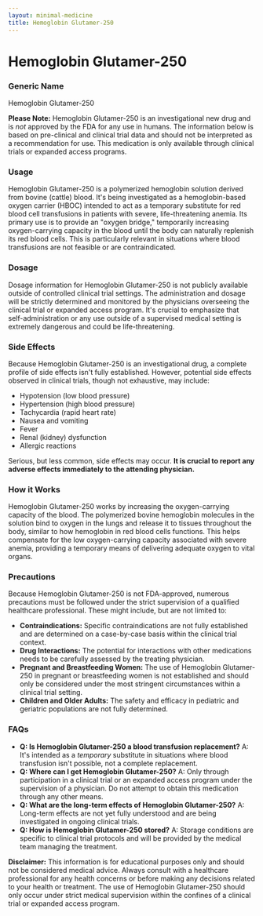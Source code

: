 ```yaml
---
layout: minimal-medicine
title: Hemoglobin Glutamer-250
---
```


# Hemoglobin Glutamer-250
### Generic Name
Hemoglobin Glutamer-250

**Please Note:** Hemoglobin Glutamer-250 is an investigational new drug and is *not* approved by the FDA for any use in humans.  The information below is based on pre-clinical and clinical trial data and should not be interpreted as a recommendation for use.  This medication is only available through clinical trials or expanded access programs.

### Usage
Hemoglobin Glutamer-250 is a polymerized hemoglobin solution derived from bovine (cattle) blood. It's being investigated as a hemoglobin-based oxygen carrier (HBOC) intended to act as a temporary substitute for red blood cell transfusions in patients with severe, life-threatening anemia.  Its primary use is to provide an "oxygen bridge," temporarily increasing oxygen-carrying capacity in the blood until the body can naturally replenish its red blood cells.  This is particularly relevant in situations where blood transfusions are not feasible or are contraindicated.

### Dosage
Dosage information for Hemoglobin Glutamer-250 is not publicly available outside of controlled clinical trial settings.  The administration and dosage will be strictly determined and monitored by the physicians overseeing the clinical trial or expanded access program. It's crucial to emphasize that self-administration or any use outside of a supervised medical setting is extremely dangerous and could be life-threatening.

### Side Effects
Because Hemoglobin Glutamer-250 is an investigational drug, a complete profile of side effects isn't fully established. However, potential side effects observed in clinical trials, though not exhaustive, may include:

*   Hypotension (low blood pressure)
*   Hypertension (high blood pressure)
*   Tachycardia (rapid heart rate)
*   Nausea and vomiting
*   Fever
*   Renal (kidney) dysfunction
*   Allergic reactions

Serious, but less common, side effects may occur.  **It is crucial to report any adverse effects immediately to the attending physician.**

### How it Works
Hemoglobin Glutamer-250 works by increasing the oxygen-carrying capacity of the blood.  The polymerized bovine hemoglobin molecules in the solution bind to oxygen in the lungs and release it to tissues throughout the body, similar to how hemoglobin in red blood cells functions. This helps compensate for the low oxygen-carrying capacity associated with severe anemia, providing a temporary means of delivering adequate oxygen to vital organs.


### Precautions
Because Hemoglobin Glutamer-250 is not FDA-approved, numerous precautions must be followed under the strict supervision of a qualified healthcare professional. These might include, but are not limited to:

*   **Contraindications:**  Specific contraindications are not fully established and are determined on a case-by-case basis within the clinical trial context.
*   **Drug Interactions:**  The potential for interactions with other medications needs to be carefully assessed by the treating physician.
*   **Pregnant and Breastfeeding Women:**  The use of Hemoglobin Glutamer-250 in pregnant or breastfeeding women is not established and should only be considered under the most stringent circumstances within a clinical trial setting.
*   **Children and Older Adults:**  The safety and efficacy in pediatric and geriatric populations are not fully determined.


### FAQs

*   **Q: Is Hemoglobin Glutamer-250 a blood transfusion replacement?** A: It's intended as a *temporary* substitute in situations where blood transfusion isn't possible, not a complete replacement.
*   **Q: Where can I get Hemoglobin Glutamer-250?** A: Only through participation in a clinical trial or an expanded access program under the supervision of a physician.  Do not attempt to obtain this medication through any other means.
*   **Q: What are the long-term effects of Hemoglobin Glutamer-250?** A:  Long-term effects are not yet fully understood and are being investigated in ongoing clinical trials.
*   **Q: How is Hemoglobin Glutamer-250 stored?** A: Storage conditions are specific to clinical trial protocols and will be provided by the medical team managing the treatment.


**Disclaimer:** This information is for educational purposes only and should not be considered medical advice.  Always consult with a healthcare professional for any health concerns or before making any decisions related to your health or treatment.  The use of Hemoglobin Glutamer-250 should only occur under strict medical supervision within the confines of a clinical trial or expanded access program.
